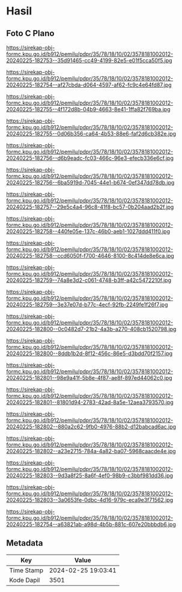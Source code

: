 # Hasil

## Foto C Plano

https://sirekap-obj-formc.kpu.go.id/b912/pemilu/pdpr/35/78/18/10/02/3578181002012-20240225-182753--35d91465-cc49-4199-82e5-e01f5cca50f5.jpg

https://sirekap-obj-formc.kpu.go.id/b912/pemilu/pdpr/35/78/18/10/02/3578181002012-20240225-182754--af27cbda-d064-4597-af62-fc9c4e64fd87.jpg

https://sirekap-obj-formc.kpu.go.id/b912/pemilu/pdpr/35/78/18/10/02/3578181002012-20240225-182755--4f172d8b-04b9-4663-8e41-1ffa82f769ba.jpg

https://sirekap-obj-formc.kpu.go.id/b912/pemilu/pdpr/35/78/18/10/02/3578181002012-20240225-182755--0d06b356-ca64-4b53-88e6-faf2d6cb382e.jpg

https://sirekap-obj-formc.kpu.go.id/b912/pemilu/pdpr/35/78/18/10/02/3578181002012-20240225-182756--d6b9eadc-fc03-466c-96e3-efecb336e6cf.jpg

https://sirekap-obj-formc.kpu.go.id/b912/pemilu/pdpr/35/78/18/10/02/3578181002012-20240225-182756--6ba5919d-7045-44e1-b674-0ef347dd78db.jpg

https://sirekap-obj-formc.kpu.go.id/b912/pemilu/pdpr/35/78/18/10/02/3578181002012-20240225-182757--29e5c4a4-96c8-41f8-bc57-0b204aad2b2f.jpg

https://sirekap-obj-formc.kpu.go.id/b912/pemilu/pdpr/35/78/18/10/02/3578181002012-20240225-182758--440fe05e-137c-46b0-aeb1-1027ddd411f0.jpg

https://sirekap-obj-formc.kpu.go.id/b912/pemilu/pdpr/35/78/18/10/02/3578181002012-20240225-182758--ccd6050f-f700-4646-8100-8c414de8e6ca.jpg

https://sirekap-obj-formc.kpu.go.id/b912/pemilu/pdpr/35/78/18/10/02/3578181002012-20240225-182759--74a8e3d2-c061-4748-b3ff-a42c5472210f.jpg

https://sirekap-obj-formc.kpu.go.id/b912/pemilu/pdpr/35/78/18/10/02/3578181002012-20240225-182759--3e37e07d-b77c-4ecf-92fb-2249fe1f26f7.jpg

https://sirekap-obj-formc.kpu.go.id/b912/pemilu/pdpr/35/78/18/10/02/3578181002012-20240225-182800--0c0482d7-21b2-4a3b-a270-408cb1520798.jpg

https://sirekap-obj-formc.kpu.go.id/b912/pemilu/pdpr/35/78/18/10/02/3578181002012-20240225-182800--8ddb1b2d-8f12-456c-86e5-d3bdd70f2157.jpg

https://sirekap-obj-formc.kpu.go.id/b912/pemilu/pdpr/35/78/18/10/02/3578181002012-20240225-182801--98e9a41f-5b8e-4f87-ae8f-897ed44062c0.jpg

https://sirekap-obj-formc.kpu.go.id/b912/pemilu/pdpr/35/78/18/10/02/3578181002012-20240225-182801--81801d94-2783-42ad-8a5e-12aea3793570.jpg

https://sirekap-obj-formc.kpu.go.id/b912/pemilu/pdpr/35/78/18/10/02/3578181002012-20240225-182802--880a2c62-9fb0-4976-88b2-d12babcad6ac.jpg

https://sirekap-obj-formc.kpu.go.id/b912/pemilu/pdpr/35/78/18/10/02/3578181002012-20240225-182802--a23e2715-784a-4a82-ba07-5968caacde4e.jpg

https://sirekap-obj-formc.kpu.go.id/b912/pemilu/pdpr/35/78/18/10/02/3578181002012-20240225-182803--9d3a8f25-8a6f-4ef0-98b9-c3bbf981dd36.jpg

https://sirekap-obj-formc.kpu.go.id/b912/pemilu/pdpr/35/78/18/10/02/3578181002012-20240225-182803--3a0653fe-0dbc-4d16-979c-eca9e3f71562.jpg

https://sirekap-obj-formc.kpu.go.id/b912/pemilu/pdpr/35/78/18/10/02/3578181002012-20240225-182754--a63821ab-a98d-4b5b-881c-607e20bbbdb6.jpg


## Metadata

| Key        | Value               |
| ---------- | ------------------- |
| Time Stamp | 2024-02-25 19:03:41 |
| Kode Dapil | 3501                |




